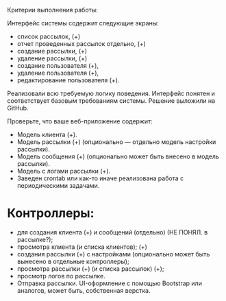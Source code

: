 Критерии выполнения работы:

Интерфейс системы содержит следующие экраны: 

- список рассылок, (+)
- отчет проведенных рассылок отдельно, (+)
- создание рассылки, (+)
- удаление рассылки, (+)
- создание пользователя (+), 
- удаление пользователя (+), 
- редактирование пользователя (+).

Реализовали всю требуемую логику поведения.
Интерфейс понятен и соответствует базовым требованиям системы.
Решение выложили на GitHub.

Проверьте, что ваше веб-приложение содержит:
- Модель клиента (+).
- Модель рассылки (+) (опционально — отдельно модель настройки рассылки).
- Модель сообщения (+) (опционально может быть внесено в модель рассылки).
- Модель с логами рассылки (+).
- Заведен crontab или как-то иначе реализована работа с периодическими задачами.

# Контроллеры:
- для создания клиента (+) и сообщений (отдельно) (НЕ ПОНЯЛ. в рассылке?);
- просмотра клиента (и списка клиентов); (+)
- создания рассылки (+) с настройками (опционально может быть вынесено в отдельные контроллеры);
-  просмотра рассылки (+) (и списка рассылок) (+);
- просмотр логов по рассылке. 
- Отправка рассылки.
UI-оформление с помощью Bootstrap или аналогов, может быть, собственная верстка.
